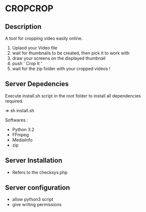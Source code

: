 CROPCROP
========

Description
-----------
A tool for cropping video easily online.

1. Uplaod your Video file
2. wait for thumbnails to be created, then pick it to work with
3. draw your screens on the displayed thumbnail
4. push ' Crop It '
5. wait for the zip folder with your cropped videos !

Server Depedencies
-----------
Execute install.sh script in the root folder to install all dependencies required.

 =>    sh install.sh

Softwares :
* Python 3.2
* FFmpeg
* MediaInfo
* zip


Server Installation
-----------
* Refers to the checksys.php


Server configuration
-----------
* allow python3 script
* give writing permissions



